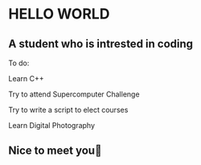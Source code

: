 # HELLO WORLD
## A student who is intrested in coding
To do:

Learn C++ 

Try to attend Supercomputer Challenge

Try to write a script to elect courses

Learn Digital Photography

## Nice to meet you🤝
